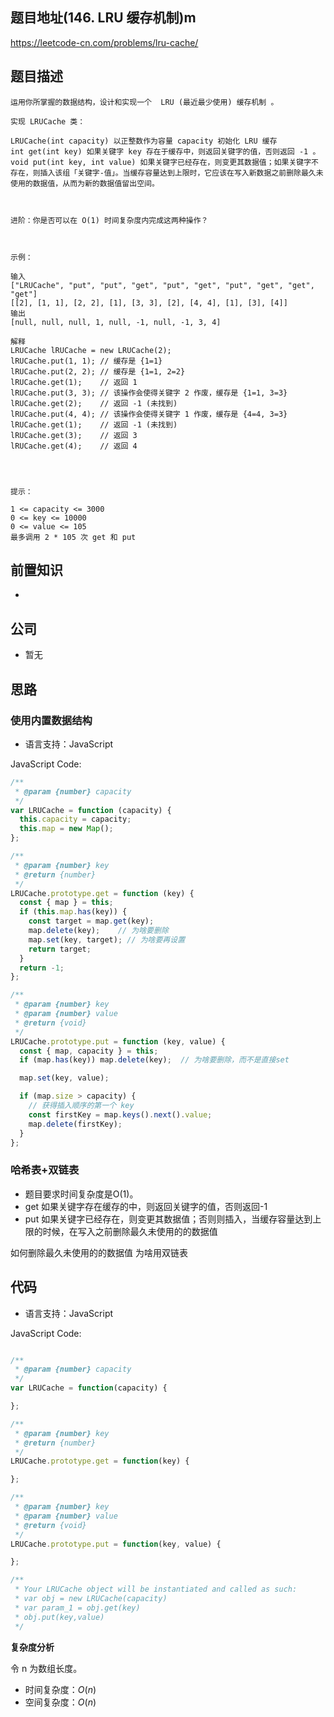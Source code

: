 
## 题目地址(146. LRU 缓存机制)m

https://leetcode-cn.com/problems/lru-cache/

## 题目描述

```
运用你所掌握的数据结构，设计和实现一个  LRU (最近最少使用) 缓存机制 。

实现 LRUCache 类：

LRUCache(int capacity) 以正整数作为容量 capacity 初始化 LRU 缓存
int get(int key) 如果关键字 key 存在于缓存中，则返回关键字的值，否则返回 -1 。
void put(int key, int value) 如果关键字已经存在，则变更其数据值；如果关键字不存在，则插入该组「关键字-值」。当缓存容量达到上限时，它应该在写入新数据之前删除最久未使用的数据值，从而为新的数据值留出空间。

 

进阶：你是否可以在 O(1) 时间复杂度内完成这两种操作？

 

示例：

输入
["LRUCache", "put", "put", "get", "put", "get", "put", "get", "get", "get"]
[[2], [1, 1], [2, 2], [1], [3, 3], [2], [4, 4], [1], [3], [4]]
输出
[null, null, null, 1, null, -1, null, -1, 3, 4]

解释
LRUCache lRUCache = new LRUCache(2);
lRUCache.put(1, 1); // 缓存是 {1=1}
lRUCache.put(2, 2); // 缓存是 {1=1, 2=2}
lRUCache.get(1);    // 返回 1
lRUCache.put(3, 3); // 该操作会使得关键字 2 作废，缓存是 {1=1, 3=3}
lRUCache.get(2);    // 返回 -1 (未找到)
lRUCache.put(4, 4); // 该操作会使得关键字 1 作废，缓存是 {4=4, 3=3}
lRUCache.get(1);    // 返回 -1 (未找到)
lRUCache.get(3);    // 返回 3
lRUCache.get(4);    // 返回 4


 

提示：

1 <= capacity <= 3000
0 <= key <= 10000
0 <= value <= 105
最多调用 2 * 105 次 get 和 put
```

## 前置知识

- 

## 公司

- 暂无

## 思路


### 使用内置数据结构


- 语言支持：JavaScript

JavaScript Code:

```javascript
/**
 * @param {number} capacity
 */
var LRUCache = function (capacity) {
  this.capacity = capacity;
  this.map = new Map();
};

/**
 * @param {number} key
 * @return {number}
 */
LRUCache.prototype.get = function (key) {
  const { map } = this;
  if (this.map.has(key)) {
    const target = map.get(key);
    map.delete(key);    // 为啥要删除
    map.set(key, target); // 为啥要再设置
    return target;
  }
  return -1;
};

/**
 * @param {number} key
 * @param {number} value
 * @return {void}
 */
LRUCache.prototype.put = function (key, value) {
  const { map, capacity } = this;
  if (map.has(key)) map.delete(key);  // 为啥要删除，而不是直接set

  map.set(key, value);

  if (map.size > capacity) {
    // 获得插入顺序的第一个 key
    const firstKey = map.keys().next().value;
    map.delete(firstKey);
  }
};
```

### 哈希表+双链表

- 题目要求时间复杂度是O(1)。
- get  如果关键字存在缓存的中，则返回关键字的值，否则返回-1
- put 如果关键字已经存在，则变更其数据值；否则则插入，当缓存容量达到上限的时候，在写入之前删除最久未使用的的数据值

如何删除最久未使用的的数据值
为啥用双链表



## 代码

- 语言支持：JavaScript

JavaScript Code:

```javascript

/**
 * @param {number} capacity
 */
var LRUCache = function(capacity) {

};

/** 
 * @param {number} key
 * @return {number}
 */
LRUCache.prototype.get = function(key) {

};

/** 
 * @param {number} key 
 * @param {number} value
 * @return {void}
 */
LRUCache.prototype.put = function(key, value) {

};

/**
 * Your LRUCache object will be instantiated and called as such:
 * var obj = new LRUCache(capacity)
 * var param_1 = obj.get(key)
 * obj.put(key,value)
 */

```


**复杂度分析**

令 n 为数组长度。

- 时间复杂度：$O(n)$
- 空间复杂度：$O(n)$


